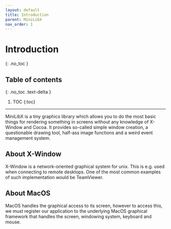 ```yaml
---
layout: default
title: Introduction
parent: MiniLibX
nav_order: 1
---
```


# Introduction
{: .no_toc }

## Table of contents
{: .no_toc .text-delta }

1. TOC
{:toc}

---

MiniLibX is a tiny graphics library which allows you to do the most basic
things for rendering something in screens without any knowledge of X-Window and
Cocoa. It provides so-called simple window creation, a questionable drawing
tool, half-ass image functions and a weird event management system.

## About X-Window

X-Window is a network-oriented graphical system for unix. This is e.g. used when
connecting to remote desktops. One of the most common examples of such
implementation would be TeamViewer.

## About MacOS

MacOS handles the graphical access to its screen, however to access this, we
must register our application to the underlying MacOS graphical framework that
handles the screen, windowing system, keyboard and mouse.